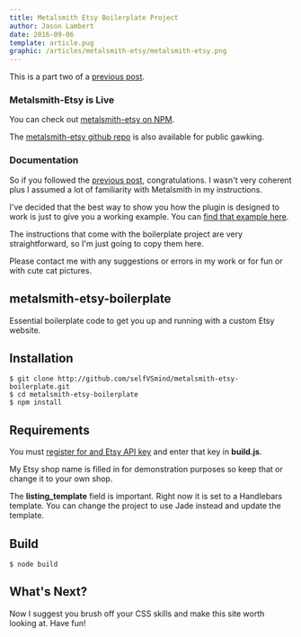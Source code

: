 ```yaml
---
title: Metalsmith Etsy Boilerplate Project
author: Jason Lambert
date: 2016-09-06
template: article.pug
graphic: /articles/metalsmith-etsy/metalsmith-etsy.png
---
```


This is a part two of a [previous post][partone].

### Metalsmith-Etsy is Live

You can check out [metalsmith-etsy on NPM][npm].

The [metalsmith-etsy github repo][github] is also available for public gawking.

<span class="more"></span>

### Documentation

So if you followed the [previous post][partone], congratulations. I wasn't very coherent plus I assumed a lot of familiarity with Metalsmith in my instructions.

I've decided that the best way to show you how the plugin is designed to work is just to give you a working example. You can [find that example here][boilerplate].

The instructions that come with the boilerplate project are very straightforward, so I'm just going to copy them here.

Please contact me with any suggestions or errors in my work or for fun or with cute cat pictures.

## metalsmith-etsy-boilerplate

Essential boilerplate code to get you up and running with a custom Etsy website.

## Installation

    $ git clone http://github.com/selfVSmind/metalsmith-etsy-boilerplate.git
    $ cd metalsmith-etsy-boilerplate
    $ npm install

## Requirements

You must [register for and Etsy API key](https://www.etsy.com/developers/register) and enter that key in **build.js**.

My Etsy shop name is filled in for demonstration purposes so keep that or change it to your own shop.

The **listing_template** field is important. Right now it is set to a Handlebars template. You can change the project to use Jade instead and update the template.

## Build

    $ node build

## What's Next?

Now I suggest you brush off your CSS skills and make this site worth looking at. Have fun!

[partone]: http://jasonlambert.io/articles/metalsmith-etsy
[npm]: https://www.npmjs.com/package/metalsmith-etsy
[github]: https://github.com/selfVSmind/metalsmith-etsy
[boilerplate]: https://github.com/selfVSmind/metalsmith-etsy-boilerplate
